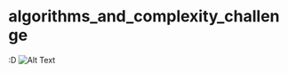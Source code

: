 # algorithms_and_complexity_challenge
:D
![Alt Text](https://media.giphy.com/media/l3q2zVr6cu95nF6O4/giphy.gif)
